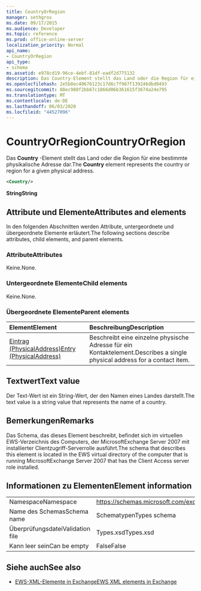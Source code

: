 ```yaml
---
title: CountryOrRegion
manager: sethgros
ms.date: 09/17/2015
ms.audience: Developer
ms.topic: reference
ms.prod: office-online-server
localization_priority: Normal
api_name:
- CountryOrRegion
api_type:
- schema
ms.assetid: e978cd19-96ce-4ebf-81df-eadf2d775132
description: Das Country-Element stellt das Land oder die Region für eine bestimmte physikalische Adresse dar.
ms.openlocfilehash: 2e5b8ec40676123c17d6c7f987f139246dbd0493
ms.sourcegitcommit: 88ec988f2bb67c1866d06b361615f3674a24e795
ms.translationtype: MT
ms.contentlocale: de-DE
ms.lasthandoff: 06/03/2020
ms.locfileid: "44527096"
---
```

# <a name="countryorregion"></a><span data-ttu-id="f89f6-103">CountryOrRegion</span><span class="sxs-lookup"><span data-stu-id="f89f6-103">CountryOrRegion</span></span>

<span data-ttu-id="f89f6-104">Das **Country** -Element stellt das Land oder die Region für eine bestimmte physikalische Adresse dar.</span><span class="sxs-lookup"><span data-stu-id="f89f6-104">The **Country** element represents the country or region for a given physical address.</span></span> 
  
```xml
<Country/>
```

 <span data-ttu-id="f89f6-105">**String**</span><span class="sxs-lookup"><span data-stu-id="f89f6-105">**String**</span></span>
## <a name="attributes-and-elements"></a><span data-ttu-id="f89f6-106">Attribute und Elemente</span><span class="sxs-lookup"><span data-stu-id="f89f6-106">Attributes and elements</span></span>

<span data-ttu-id="f89f6-107">In den folgenden Abschnitten werden Attribute, untergeordnete und übergeordnete Elemente erläutert.</span><span class="sxs-lookup"><span data-stu-id="f89f6-107">The following sections describe attributes, child elements, and parent elements.</span></span>
  
### <a name="attributes"></a><span data-ttu-id="f89f6-108">Attribute</span><span class="sxs-lookup"><span data-stu-id="f89f6-108">Attributes</span></span>

<span data-ttu-id="f89f6-109">Keine.</span><span class="sxs-lookup"><span data-stu-id="f89f6-109">None.</span></span>
  
### <a name="child-elements"></a><span data-ttu-id="f89f6-110">Untergeordnete Elemente</span><span class="sxs-lookup"><span data-stu-id="f89f6-110">Child elements</span></span>

<span data-ttu-id="f89f6-111">Keine.</span><span class="sxs-lookup"><span data-stu-id="f89f6-111">None.</span></span>
  
### <a name="parent-elements"></a><span data-ttu-id="f89f6-112">Übergeordnete Elemente</span><span class="sxs-lookup"><span data-stu-id="f89f6-112">Parent elements</span></span>

|<span data-ttu-id="f89f6-113">**Element**</span><span class="sxs-lookup"><span data-stu-id="f89f6-113">**Element**</span></span>|<span data-ttu-id="f89f6-114">**Beschreibung**</span><span class="sxs-lookup"><span data-stu-id="f89f6-114">**Description**</span></span>|
|:-----|:-----|
|[<span data-ttu-id="f89f6-115">Eintrag (PhysicalAddress)</span><span class="sxs-lookup"><span data-stu-id="f89f6-115">Entry (PhysicalAddress)</span></span>](entry-physicaladdress.md) <br/> |<span data-ttu-id="f89f6-116">Beschreibt eine einzelne physische Adresse für ein Kontaktelement.</span><span class="sxs-lookup"><span data-stu-id="f89f6-116">Describes a single physical address for a contact item.</span></span>  <br/> |
   
## <a name="text-value"></a><span data-ttu-id="f89f6-117">Textwert</span><span class="sxs-lookup"><span data-stu-id="f89f6-117">Text value</span></span>

<span data-ttu-id="f89f6-118">Der Text-Wert ist ein String-Wert, der den Namen eines Landes darstellt.</span><span class="sxs-lookup"><span data-stu-id="f89f6-118">The text value is a string value that represents the name of a country.</span></span>
  
## <a name="remarks"></a><span data-ttu-id="f89f6-119">Bemerkungen</span><span class="sxs-lookup"><span data-stu-id="f89f6-119">Remarks</span></span>

<span data-ttu-id="f89f6-120">Das Schema, das dieses Element beschreibt, befindet sich im virtuellen EWS-Verzeichnis des Computers, der MicrosoftExchange Server 2007 mit installierter Clientzugriff-Serverrolle ausführt.</span><span class="sxs-lookup"><span data-stu-id="f89f6-120">The schema that describes this element is located in the EWS virtual directory of the computer that is running MicrosoftExchange Server 2007 that has the Client Access server role installed.</span></span>
  
## <a name="element-information"></a><span data-ttu-id="f89f6-121">Informationen zu Elementen</span><span class="sxs-lookup"><span data-stu-id="f89f6-121">Element information</span></span>

|||
|:-----|:-----|
|<span data-ttu-id="f89f6-122">Namespace</span><span class="sxs-lookup"><span data-stu-id="f89f6-122">Namespace</span></span>  <br/> |https://schemas.microsoft.com/exchange/services/2006/types  <br/> |
|<span data-ttu-id="f89f6-123">Name des Schemas</span><span class="sxs-lookup"><span data-stu-id="f89f6-123">Schema name</span></span>  <br/> |<span data-ttu-id="f89f6-124">Schematypen</span><span class="sxs-lookup"><span data-stu-id="f89f6-124">Types schema</span></span>  <br/> |
|<span data-ttu-id="f89f6-125">Überprüfungsdatei</span><span class="sxs-lookup"><span data-stu-id="f89f6-125">Validation file</span></span>  <br/> |<span data-ttu-id="f89f6-126">Types.xsd</span><span class="sxs-lookup"><span data-stu-id="f89f6-126">Types.xsd</span></span>  <br/> |
|<span data-ttu-id="f89f6-127">Kann leer sein</span><span class="sxs-lookup"><span data-stu-id="f89f6-127">Can be empty</span></span>  <br/> |<span data-ttu-id="f89f6-128">False</span><span class="sxs-lookup"><span data-stu-id="f89f6-128">False</span></span>  <br/> |
   
## <a name="see-also"></a><span data-ttu-id="f89f6-129">Siehe auch</span><span class="sxs-lookup"><span data-stu-id="f89f6-129">See also</span></span>



- [<span data-ttu-id="f89f6-130">EWS-XML-Elemente in Exchange</span><span class="sxs-lookup"><span data-stu-id="f89f6-130">EWS XML elements in Exchange</span></span>](ews-xml-elements-in-exchange.md)

